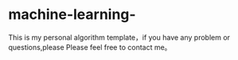 # machine-learning-
This is my personal algorithm template，if you have any problem or questions,please Please feel free to contact me。
